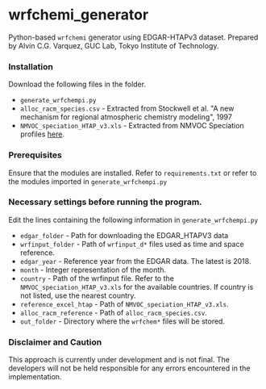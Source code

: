 # wrfchemi_generator
Python-based `wrfchemi` generator using EDGAR-HTAPv3 dataset.
Prepared by Alvin C.G. Varquez, GUC Lab, Tokyo Institute of Technology.

### Installation
Download the following files in the folder. 
* `generate_wrfchempi.py`
* `alloc_racm_species.csv` - Extracted from Stockwell et al. "A new mechanism for regional atmospheric chemistry modeling", 1997
* `NMVOC_speciation_HTAP_v3.xls` - Extracted from NMVOC Speciation profiles [here](https://edgar.jrc.ec.europa.eu/dataset_htap_v3).

### Prerequisites
Ensure that the modules are installed.
Refer to `requirements.txt` or refer to the modules imported in `generate_wrfchempi.py`

### Necessary settings before running the program.
Edit the lines containing the following information in `generate_wrfchempi.py`
* `edgar_folder` - Path for downloading the EDGAR_HTAPV3 data
* `wrfinput_folder` - Path of `wrfinput_d*` files used as time and space reference.
* `edgar_year` - Reference year from the EDGAR data. The latest is 2018.
* `month` - Integer representation of the month.
* `country` - Path of the wrfinput file. Refer to the `NMVOC_speciation_HTAP_v3.xls` for the available countries. If country is not listed, use the nearest country.
* `reference_excel_htap` - Path of `NMVOC_speciation_HTAP_v3.xls`.
* `alloc_racm_reference` - Path of `alloc_racm_species.csv`.
* `out_folder` - Directory where the `wrfchem*` files will be stored.

### Disclaimer and Caution
This approach is currently under development and is not final.
The developers will not be held responsible for any errors encountered in the implementation.

